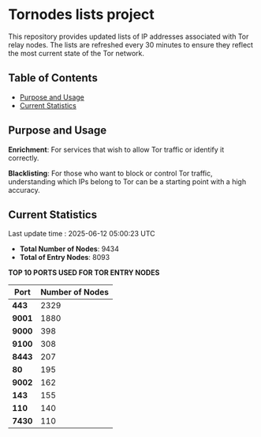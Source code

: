 # Tornodes lists project

This repository provides updated lists of IP addresses associated with Tor relay nodes. The lists are refreshed every 30 minutes to ensure they reflect the most current state of the Tor network.

## Table of Contents

- [Purpose and Usage](#purpose-and-usage)
- [Current Statistics](#current-statistics)


## Purpose and Usage

**Enrichment**: For services that wish to allow Tor traffic or identify it correctly.

**Blacklisting**: For those who want to block or control Tor traffic, understanding which IPs belong to Tor can be a starting point with a high accuracy.

## Current Statistics

Last update time : 2025-06-12 05:00:23 UTC

- **Total Number of Nodes**: 9434
- **Total of Entry Nodes**: 8093

**TOP 10 PORTS USED FOR TOR ENTRY NODES**

| **Port** | **Number of Nodes** |
|------|-----------------|
| **443**   | 2329  |
| **9001**   | 1880  |
| **9000**   | 398  |
| **9100**   | 308  |
| **8443**   | 207  |
| **80**   | 195  |
| **9002**   | 162  |
| **143**   | 155  |
| **110**   | 140  |
| **7430**   | 110  |

